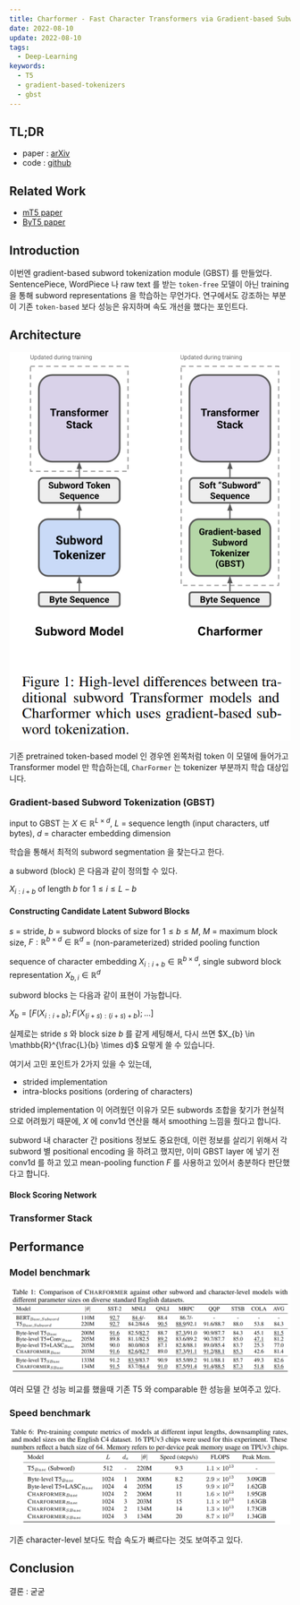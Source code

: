 ```yaml
---
title: Charformer - Fast Character Transformers via Gradient-based Subword Tokenization
date: 2022-08-10
update: 2022-08-10
tags:
  - Deep-Learning
keywords:
  - T5
  - gradient-based-tokenizers
  - gbst
---
```


## TL;DR

* paper : [arXiv](https://arxiv.org/pdf/2106.12672.pdf)
* code : [github](https://github.com/google-research/google-research/tree/master/charformer)

## Related Work

* [mT5 paper](https://arxiv.org/abs/2010.11934)
* [ByT5 paper](https://arxiv.org/abs/2105.13626)

## Introduction

이번엔 gradient-based subword tokenization module (GBST) 를 만들었다. SentencePiece, WordPiece 나 raw text 를 받는 `token-free` 모델이 아닌 training 을 통해 subword representations 을 학습하는 무언가다. 연구에서도 강조하는 부분이 기존 `token-based` 보다 성능은 유지하며 속도 개선을 했다는 포인트다.

## Architecture

![img](./diff_architecture.png)

기존 pretrained token-based model 인 경우엔 왼쪽처럼 token 이 모델에 들어가고 Transformer model 만 학습하는데, `CharFormer` 는 tokenizer 부분까지 학습 대상입니다.

### Gradient-based Subword Tokenization (GBST)

input to GBST 는 $X \in \mathbb{R}^{L \times d}$, $L$ = sequence length (input characters, utf bytes), $d$ = character embedding dimension

학습을 통해서 최적의 subword segmentation 을 찾는다고 한다.

a subword (block) 은 다음과 같이 정의할 수 있다.

$X_{i:i + b}$ of length $b$ for $1 \leq i \leq L- b$

#### Constructing Candidate Latent Subword Blocks

$s$ = stride, $b$ = subword blocks of size for $1 \leq b \leq M$, $M$ = maximum block size, $F : \mathbb{R}^{b \times d} \in \mathbb{R}^{d}$ = (non-parameterized) strided pooling function

sequence of character embedding $X_{i:i + b} \in \mathbb{R}^{b \times d}$, single subword block representation $X_{b,i} \in \mathbb{R} ^ {d}$

subword blocks 는 다음과 같이 표현이 가능합니다.

$X_{b} = [F(X_{i:i+b});F(X_{(i+s):(i+s)+b});...]$

실제로는 stride $s$ 와 block size $b$ 를 같게 세팅해서, 다시 쓰면 $X_{b} \in \mathbb{R}^{\frac{L}{b} \times d}$ 요렇게 쓸 수 있습니다.


여기서 고민 포인트가 2가지 있을 수 있는데,

* strided implementation
* intra-blocks positions (ordering of characters)

strided implementation 이 어려웠던 이유가 모든 subwords 조합을 찾기가 현실적으로 어려웠기 때문에, $X$ 에 conv1d 연산을 해서 smoothing 느낌을 줬다고 합니다.

subword 내 character 간 positions 정보도 중요한데, 이런 정보를 살리기 위해서 각 subword 별 positional encoding 을 하려고 했지만, 이미 GBST layer 에 넣기 전 conv1d 를 하고 있고 mean-pooling function $F$ 를 사용하고 있어서 충분하다 판단했다고 합니다.

#### Block Scoring Network



### Transformer Stack

## Performance

### Model benchmark

![img](./performances.png)

여러 모델 간 성능 비교를 했을때 기존 T5 와 comparable 한 성능을 보여주고 있다.

### Speed benchmark

![img](./speed_benchmark.png)

기존 character-level 보다도 학습 속도가 빠르다는 것도 보여주고 있다.

## Conclusion

결론 : 굳굳
